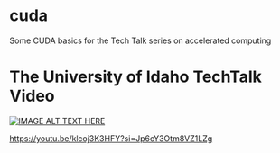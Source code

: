 # cuda
Some CUDA basics for the Tech Talk series on accelerated computing

# The University of Idaho TechTalk Video
[![IMAGE ALT TEXT HERE](https://img.youtube.com/vi/klcoj3K3HFY?si=Jp6cY3Otm8VZ1LZg/0.jpg)](https://www.youtube.com/watch?v=klcoj3K3HFY?si=Jp6cY3Otm8VZ1LZg)

https://youtu.be/klcoj3K3HFY?si=Jp6cY3Otm8VZ1LZg
